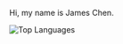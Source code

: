 Hi, my name is James Chen.

![Top Languages](https://github-readme-stats.vercel.app/api/top-langs/?username=TypingHare&layout=compact&theme=radical)
